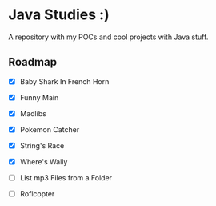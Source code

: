 # Java Studies :)    

A repository with my POCs and cool projects with Java stuff.    

## Roadmap    
- [X] Baby Shark In French Horn
- [X] Funny Main   
- [X] Madlibs   
- [X] Pokemon Catcher
- [X] String's Race    
- [X] Where's Wally   
- [ ] List mp3 Files from a Folder
- [ ] Roflcopter



